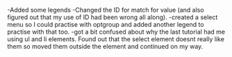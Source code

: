 -Added some legends
-Changed the ID for match for value (and also figured out that my use of ID had been wrong all along).
-created a select menu so I could practise with optgroup and added another legend to practise with that too.
-got a bit confused about why the last tutorial had me using ul and li elements. Found out that the select
 element doesnt really like them so moved them outside the element and continued on my way.
